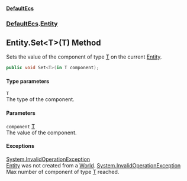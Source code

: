 #### [DefaultEcs](DefaultEcs.md 'DefaultEcs')
### [DefaultEcs](DefaultEcs.md#DefaultEcs 'DefaultEcs').[Entity](Entity.md 'DefaultEcs.Entity')
## Entity.Set&lt;T&gt;(T) Method
Sets the value of the component of type [T](Entity_Set_T_(T).md#DefaultEcs_Entity_Set_T_(T)_T 'DefaultEcs.Entity.Set&lt;T&gt;(T).T') on the current [Entity](Entity.md 'DefaultEcs.Entity').  
```csharp
public void Set<T>(in T component);
```
#### Type parameters
<a name='DefaultEcs_Entity_Set_T_(T)_T'></a>
`T`  
The type of the component.
  
#### Parameters
<a name='DefaultEcs_Entity_Set_T_(T)_component'></a>
`component` [T](Entity_Set_T_(T).md#DefaultEcs_Entity_Set_T_(T)_T 'DefaultEcs.Entity.Set&lt;T&gt;(T).T')  
The value of the component.
  
#### Exceptions
[System.InvalidOperationException](https://docs.microsoft.com/en-us/dotnet/api/System.InvalidOperationException 'System.InvalidOperationException')  
[Entity](Entity.md 'DefaultEcs.Entity') was not created from a [World](World.md 'DefaultEcs.World').
[System.InvalidOperationException](https://docs.microsoft.com/en-us/dotnet/api/System.InvalidOperationException 'System.InvalidOperationException')  
Max number of component of type [T](Entity_Set_T_(T).md#DefaultEcs_Entity_Set_T_(T)_T 'DefaultEcs.Entity.Set&lt;T&gt;(T).T') reached.
